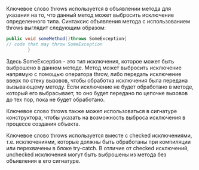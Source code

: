 Ключевое слово throws используется в объявлении метода для указания на то, что данный метод может выбросить исключение
определенного типа. Синтаксис объявления метода с использованием throws выглядит следующим образом:

```java
public void someMethod()throws SomeException{
// code that may throw SomeException
        }
```

Здесь SomeException - это тип исключения, которое может быть выброшено в данном методе. Метод может выбросить исключение
напрямую с помощью оператора throw, либо передать исключение вверх по стеку вызовов, чтобы обработка исключения была
передана вызывающему методу. Если исключение не будет обработано в методе, который его выбрасывает, то оно будет
передано по цепочке вызовов до тех пор, пока не будет обработано.

Ключевое слово throws также может использоваться в сигнатуре конструктора, чтобы указать на возможность выброса
исключения в процессе создания объекта.

Ключевое слово throws используется вместе с checked исключениями, т.е. исключениями, которые должны быть обработаны при
компиляции или перехвачены в блоке try-catch. В отличие от checked исключений, unchecked исключения могут быть выброшены
из метода без объявления в его сигнатуре.